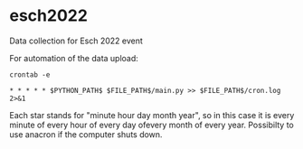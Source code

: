 # esch2022
Data collection for Esch 2022 event

For automation of the data upload:
```
crontab -e
```
```
* * * * * $PYTHON_PATH$ $FILE_PATH$/main.py >> $FILE_PATH$/cron.log 2>&1
```
Each star stands for "minute hour day month year", so in this case it is every minute of every hour of every day ofevery month of every year.
Possibilty to use anacron if the computer shuts down.
